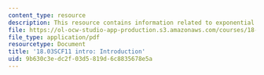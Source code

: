 ```yaml
---
content_type: resource
description: This resource contains information related to exponential response.
file: https://ol-ocw-studio-app-production.s3.amazonaws.com/courses/18-03sc-differential-equations-fall-2011/9b630c3edc2f03d5819d6c8835678e5a_MIT18_03SCF11_s14_0intro.pdf
file_type: application/pdf
resourcetype: Document
title: '18.03SCF11 intro: Introduction'
uid: 9b630c3e-dc2f-03d5-819d-6c8835678e5a
---
```


